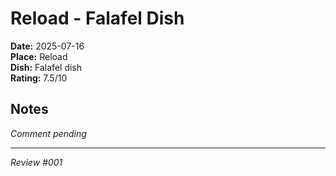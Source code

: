 # Reload - Falafel Dish

**Date:** 2025-07-16  
**Place:** Reload  
**Dish:** Falafel dish  
**Rating:** 7.5/10  

## Notes
*Comment pending*

---
*Review #001*
